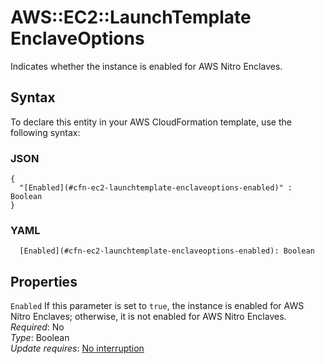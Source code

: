# AWS::EC2::LaunchTemplate EnclaveOptions<a name="aws-properties-ec2-launchtemplate-enclaveoptions"></a>

Indicates whether the instance is enabled for AWS Nitro Enclaves\.

## Syntax<a name="aws-properties-ec2-launchtemplate-enclaveoptions-syntax"></a>

To declare this entity in your AWS CloudFormation template, use the following syntax:

### JSON<a name="aws-properties-ec2-launchtemplate-enclaveoptions-syntax.json"></a>

```
{
  "[Enabled](#cfn-ec2-launchtemplate-enclaveoptions-enabled)" : Boolean
}
```

### YAML<a name="aws-properties-ec2-launchtemplate-enclaveoptions-syntax.yaml"></a>

```
  [Enabled](#cfn-ec2-launchtemplate-enclaveoptions-enabled): Boolean
```

## Properties<a name="aws-properties-ec2-launchtemplate-enclaveoptions-properties"></a>

`Enabled`  <a name="cfn-ec2-launchtemplate-enclaveoptions-enabled"></a>
If this parameter is set to `true`, the instance is enabled for AWS Nitro Enclaves; otherwise, it is not enabled for AWS Nitro Enclaves\.  
*Required*: No  
*Type*: Boolean  
*Update requires*: [No interruption](https://docs.aws.amazon.com/AWSCloudFormation/latest/UserGuide/using-cfn-updating-stacks-update-behaviors.html#update-no-interrupt)
